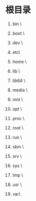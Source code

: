 # 根目录

1. bin \

2. boot \

3. dev \

4. etc\

5. home \

6. lib \

7. lib64 \

8. media \

9. mnt \

10. opt \

11. proc \

12. root \

13. run \

14. sbin \

15. srv \

16. sys \

17. tmp \

18. usr \

19. var\
